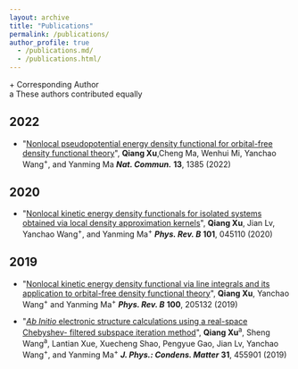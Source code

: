 ```yaml
---
layout: archive
title: "Publications"
permalink: /publications/
author_profile: true
  - /publications.md/
  - /publications.html/
---
```


\+ Corresponding Author   
a These authors contributed equally

## 2022
* "[Nonlocal pseudopotential energy density functional for orbital-free density functional theory](https://doi.org/10.1038/s41467-022-29002-3)",
**Qiang Xu**,Cheng Ma, Wenhui Mi, Yanchao Wang<sup>+</sup>, and Yanming Ma
***Nat. Commun.*** **13**, 1385 (2022)

## 2020
* "[Nonlocal kinetic energy density functionals for isolated systems obtained via local density approximation kernels](https://doi.org/10.1103/PhysRevB.101.045110)",
**Qiang Xu**, Jian Lv, Yanchao Wang<sup>+</sup>, and Yanming Ma<sup>+</sup>
***Phys. Rev. B*** **101**, 045110 (2020)

## 2019
* "[Nonlocal kinetic energy density functional via line integrals and its application to orbital-free density functional theory](https://doi.org/10.1103/PhysRevB.100.205132)",
**Qiang Xu**, Yanchao Wang<sup>+</sup> and Yanming Ma<sup>+</sup>
***Phys. Rev. B*** **100**, 205132 (2019)

* "[*Ab Initio* electronic structure calculations using a real-space Chebyshev- filtered subspace iteration method](https://doi.org/10.1088/1361-648X/ab2a63)",
**Qiang Xu**<sup>a</sup>, Sheng Wang<sup>a</sup>, Lantian Xue, Xuecheng Shao, Pengyue Gao, Jian Lv, Yanchao Wang<sup>+</sup>, and Yanming Ma<sup>+</sup>
***J. Phys.: Condens. Matter*** **31**, 455901 (2019)


